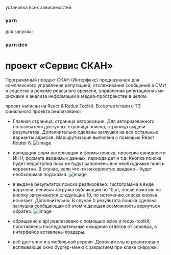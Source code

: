 установка всех зависимостей:
### yarn

для запуска:
### yarn dev

# проект «Сервис СКАН»
Программный продукт СКАН (Интерфакс) предназначен для комплексного управления репутацией, отслеживания сообщений в СМИ и соцсетях в режиме реального времени, управления репутационными рисками и анализа информации в медиа-пространстве в целом.

проект написан на React & Redux Toolkit. В соответствии с ТЗ финального проекта реализовано:
- Главная страница, страница авторизации. Для авторизованного пользователя доступны: страница поиска, страница выдачи результатов. Дополнительно сделаны заглушки на все остальные варианты адресов. Маршрутизация выполена с помощью React Router 6.
![image](https://github.com/A-Stalk/project-scan/assets/118521698/7c97a625-f48c-414f-81f9-780130b27cb1)

- валидация форм авторизации и формы поиска, проверка валидности ИНН, формата вводимых данных, периода дат и т.д. Кнопка поиска будет недоступна пока не будут заполнены все необходимые поля и корректно. В случае, если что-то некорректно введено - будет необходимая подсказка.
![image](https://github.com/A-Stalk/project-scan/assets/118521698/e5c44172-6197-4953-a07b-f56fae263087)

- в выдаче результатов поиска реализовано: гистограмма в виде карусели, ленивая загрузка публикаций по 10шт, после нажатия на кнопку загружаются следующие 10, по истечению списка кнопка исчезает. Дополнительно: В случае 0 результата поиска сделана заглушка сообщающая об этом и дающая возможность вернуться обратно.
![image](https://github.com/A-Stalk/project-scan/assets/118521698/6f835844-c277-45cf-ac1f-9367af8032b8)

- обращение к api реализовано с помощью axios и redux-toolkit, проставлены последовательные ожидания ответов от сервера, в интерфейсе вставлены лоадеры.

- всё доступно и в мобильной версии. Дополнительно реализовано всплывающе окно бургер-меню с закрытием при клике снаружи.
